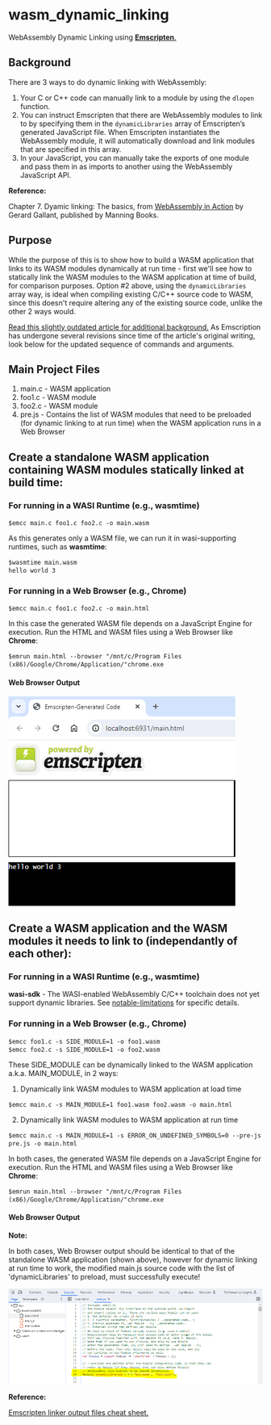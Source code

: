 # wasm_dynamic_linking

WebAssembly Dynamic Linking using [**Emscripten**.](https://emscripten.org/docs/compiling/Dynamic-Linking.html)

## Background

There are 3 ways to do dynamic linking with WebAssembly:
1. Your C or C++ code can manually link to a module by using the ```dlopen``` function.
2. You can instruct Emscripten that there are WebAssembly modules to link to by specifying them in the ```dynamicLibraries``` array of Emscripten’s generated JavaScript file. When Emscripten instantiates the WebAssembly module, it will automatically download and link modules that are specified in this array.
3. In your JavaScript, you can manually take the exports of one module and pass them in as imports to another using the WebAssembly JavaScript API.

**Reference:** 

Chapter 7. Dyamic linking: The basics, from [WebAssembly in Action](https://www.manning.com/books/webassembly-in-action) by Gerard Gallant, published by Manning Books.

## Purpose

While the purpose of this is to show how to build a WASM application that links to its WASM modules dynamically at run time - first we'll see how to statically link the WASM modules to the WASM application at time of build, for comparison purposes. Option #2 above, using the ```dynamicLibraries``` array way, is ideal when compiling existing C/C++ source code to WASM, since this doesn't require altering any of the existing source code, unlike the other 2 ways would.

[Read this slightly outdated article for additional background.](https://yushulx.medium.com/webassembly-building-standalone-and-dynamic-linking-modules-in-windows-bd4492d0688f) As Emscription has undergone several revisions since time of the article's original writing, look below for the updated sequence of commands and arguments.

## Main Project Files

1. main.c - WASM application
2. foo1.c - WASM module
3. foo2.c - WASM module
4. pre.js - Contains the list of WASM modules that need to be preloaded (for dynamic linking to at run time) when the WASM application runs in a Web Browser

## Create a standalone WASM application containing WASM modules statically linked at build time:

### For running in a WASI Runtime (e.g., **wasmtime**)

```
$emcc main.c foo1.c foo2.c -o main.wasm
```

As this generates only a WASM file, we can run it in wasi-supporting runtimes, such as **wasmtime**:

```
$wasmtime main.wasm 
hello world 3
```

### For running in a Web Browser (e.g., **Chrome**)

```
$emcc main.c foo1.c foo2.c -o main.html
```

In this case the generated WASM file depends on a JavaScript Engine for execution. Run the HTML and WASM files using a Web Browser like **Chrome**:

```
$emrun main.html --browser "/mnt/c/Program Files (x86)/Google/Chrome/Application/"chrome.exe
```

#### Web Browser Output

![Web Browser Output image is supposed to appear here](images/browser.png "Web Browser Output")

## Create a WASM application and the WASM modules it needs to link to (independantly of each other):

### For running in a WASI Runtime (e.g., **wasmtime**)

**wasi-sdk** - The WASI-enabled WebAssembly C/C++ toolchain does not yet support dynamic libraries. See [notable-limitations](https://github.com/WebAssembly/wasi-sdk?tab=readme-ov-file#notable-limitations) for specific details.

### For running in a Web Browser (e.g., **Chrome**)

```
$emcc foo1.c -s SIDE_MODULE=1 -o foo1.wasm
$emcc foo2.c -s SIDE_MODULE=1 -o foo2.wasm
```

These SIDE_MODULE can be dynamically linked to the WASM application a.k.a. MAIN_MODULE, in 2 ways:

1. Dynamically link WASM modules to WASM application at load time

```
$emcc main.c -s MAIN_MODULE=1 foo1.wasm foo2.wasm -o main.html
```

2. Dynamically link WASM modules to WASM application at run time

```
$emcc main.c -s MAIN_MODULE=1 -s ERROR_ON_UNDEFINED_SYMBOLS=0 --pre-js pre.js -o main.html
```

In both cases, the generated WASM file depends on a JavaScript Engine for execution. Run the HTML and WASM files using a Web Browser like **Chrome**:

```
$emrun main.html --browser "/mnt/c/Program Files (x86)/Google/Chrome/Application/"chrome.exe
```

#### Web Browser Output

**Note:**

In both cases, Web Browser output should be identical to that of the standalone WASM application (shown above), however for dynamic linking at run time to work, the modified main.js source code with the list of 'dynamicLibraries' to preload, must successfully execute!

![JavaScript Source Code image is supposed to appear here](images/js-src.png "Modified JavaScript source code containing list of 'dynamicLibraries' that must be preloaded")

**Reference:**

[Emscripten linker output files cheat sheet.](https://emscripten.org/docs/compiling/Building-Projects.html#emscripten-linker-output-files)
